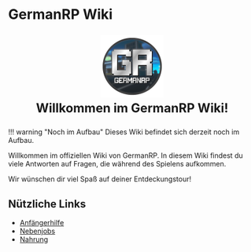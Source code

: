 # GermanRP Wiki
<p align="center" style="font-size: 25px;">                                                      
<img src="assets/theme/images/icon.png"/>
<br>
<b> Willkommen im GermanRP Wiki!</b>
</p>


!!! warning "Noch im Aufbau"
    Dieses Wiki befindet sich derzeit noch im Aufbau.

Willkommen im offiziellen Wiki von GermanRP. In diesem Wiki findest du viele Antworten auf Fragen,
die während des Spielens aufkommen.

Wir wünschen dir viel Spaß auf deiner Entdeckungstour!

## Nützliche Links

* [Anfängerhilfe](../pages/help/anfängerhilfe.md)
* [Nebenjobs](../../pages/nebenjobs/nebenjobs.md)
* [Nahrung](../../pages/allgemein/essen.md)




